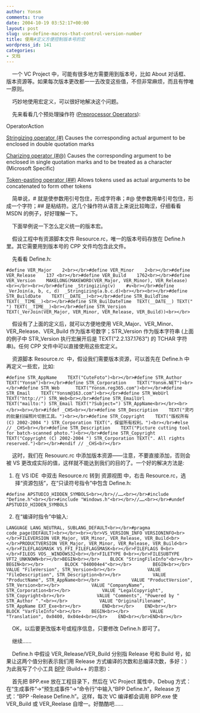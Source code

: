 ```yaml
---
author: Yonsm
comments: true
date: 2004-10-19 03:52:17+00:00
layout: post
slug: use-define-macros-that-control-version-number
title: 使用#定义方便控制版本号的宏
wordpress_id: 141
categories:
- 文档
---
```


    一个 VC Project 中，可能有很多地方需要用到版本号，比如 About 对话框、版本资源等。如果每次版本更改都一一去改变这些值，不但非常麻烦，而且有悖唯一原则。

    巧妙地使用宏定义，可以很好地解决这个问题。

    先来看看几个预处理操作符 ([Preprocessor Operators](http://msdn.microsoft.com/library/default.asp?url=/library/en-us/vclang/html/_predir_stringizing_operator.asp)): <!-- more -->

OperatorAction

[Stringizing operator (#)](http://msdn.microsoft.com/library/en-us/vclang/html/_predir_stringizing_operator.asp)
Causes the corresponding actual argument to be enclosed in double quotation marks

[Charizing operator (#@)](http://msdn.microsoft.com/library/en-us/vclang/html/_predir_charizing_operator.asp)
Causes the corresponding argument to be enclosed in single quotation marks and to be treated as a character (Microsoft Specific)

[Token-pasting operator (##)](http://msdn.microsoft.com/library/en-us/vclang/html/_predir_token.2d.pasting_operator.asp)
Allows tokens used as actual arguments to be concatenated to form other tokens

    简单说，# 就是使参数用引号包住，形成字符串；#@ 使参数用单引号包住，形成一个字符；## 是粘结符。这几个操作符从语言上来说比较晦涩，仔细看看 MSDN 的例子，好好理解一下。

    下面举例说一下怎么定义统一的版本宏。

    假设工程中有资源脚本文件 Resource.rc，唯一的版本号码存放在 Define.h 里。其它需要用到版本号的 CPP 文件均包含此文件。

    先看看 Define.h:
    
    #define VER_Major    2<br></br>#define VER_Minor    2<br></br>#define VER_Release    137 <br></br>#define VER_Build    1762<br></br>#define VER_Version    MAKELONG(MAKEWORD(VER_Major, VER_Minor), VER_Release)<br></br><br></br>#define _Stringizing(v)    #v<br></br>#define _VerJoin(a, b, c, d)  _Stringizing(a.b.c.d)<br></br><br></br>#define STR_BuildDate    TEXT(__DATE__)<br></br>#define STR_BuildTime    TEXT(__TIME__)<br></br>#define STR_BuilDateTime  TEXT(__DATE__) TEXT(" ") TEXT(__TIME__)<br></br>#define STR_Version    TEXT(_VerJoin(VER_Major, VER_Minor, VER_Release, VER_Build))<br></br>

    假设有了上面的定义后，就可以方便地使用 VER_Major、VER_Minor、VER_Release、VER_Build 作为版本号数字；STR_Version 作为版本字符串 (上面的例子中 STR_Version 执行宏展开后是 TEXT("2.2.137.1763") 的 TCHAR 字符串)。任何 CPP 文件中可以直接使用这些宏定义。

    资源脚本 Resource.rc  中，假设我们需要版本资源，可以首先在 Define.h 中再定义一些宏，比如:
    
    #define STR_AppName    TEXT("CuteFoto")<br></br>#define STR_Author    TEXT("Yonsm")<br></br>#define STR_Corporation    TEXT("Yonsm.NET")<br></br>#define STR_Web      TEXT("Yonsm.reg365.com")<br></br>#define STR_Email    TEXT("Yonsm@163.com")<br></br>#define STR_WebUrl    TEXT("http://") STR_Web<br></br>#define STR_EmailUrl    TEXT("mailto:") STR_Email TEXT("?Subject=") STR_AppName<br></br><br></br><br></br>#ifdef _CHS<br></br>#define STR_Description    TEXT("灵巧的批量扫描照片切割工具。")<br></br>#define STR_Copyright    TEXT("版权所有 (C) 2002-2004 ") STR_Corporation TEXT("，保留所有权利。")<br></br>#else // _CHS<br></br>#define STR_Description    TEXT("Picture cutting tool for batch-scanned photo.")<br></br>#define STR_Copyright    TEXT("Copyright (C) 2002-2004 ") STR_Corporation TEXT(". All rights reserved.")<br></br>#endif // _CHS<br></br>

    这时，我们在 Resouurc.rc 中添加版本资源——注意，不要直接添加，否则会被 VS 更改成实际的值，这样就不能达到我们的目的了。一个好的解决方法是:

  1. 在 VS IDE  中双击 Resource.rc 转到 资源视图 中，右击 Resource.rc，选择“资源包括”，在“只读符号指令”中包含 Define.h:
    
    #define APSTUDIO_HIDDEN_SYMBOLS<br></br>//……<br></br>#include "Define.h"<br></br>#include "Windows.h"<br></br>//……<br></br>#undef APSTUDIO_HIDDEN_SYMBOLS

  2. 在“编译时指令”中输入:
    
    LANGUAGE LANG_NEUTRAL, SUBLANG_DEFAULT<br></br>#pragma code_page(DEFAULT)<br></br><br></br>VS_VERSION_INFO VERSIONINFO<br></br>FILEVERSION VER_Major, VER_Minor, VER_Release, VER_Build<br></br>PRODUCTVERSION VER_Major, VER_Minor, VER_Release, VER_Build<br></br>FILEFLAGSMASK VS_FFI_FILEFLAGSMASK<br></br>FILEFLAGS 0<br></br>FILEOS VOS__WINDOWS32<br></br>FILETYPE 0<br></br>FILESUBTYPE VFT2_UNKNOWN<br></br>BEGIN<br></br>    BLOCK "StringFileInfo"<br></br>    BEGIN<br></br>        BLOCK "040004e4"<br></br>        BEGIN<br></br>            VALUE "FileVersion", STR_Version<br></br>            VALUE "FileDescription", STR_Description<br></br>            VALUE "ProductName", STR_AppName<br></br>            VALUE "ProductVersion", STR_Version<br></br>            VALUE "CompanyName", STR_Corporation<br></br>            VALUE "LegalCopyright", STR_Copyright<br></br>            VALUE "Comments", "Powered by " STR_Author "."<br></br>            VALUE "OriginalFilename", STR_AppName EXT_Exe<br></br>        END<br></br>    END<br></br>    BLOCK "VarFileInfo"<br></br>    BEGIN<br></br>        VALUE "Translation", 0x0400, 0x04e4<br></br>    END<br></br>END<br></br>

    OK，以后要更改版本号或程序信息，只要修改 Define.h 即可了。

    继续……

    Define.h 中假设 VER_Release/VER_Build 分别指 Release 号和 Build 号，如果让这两个值分别表示我们用 Release 方式编译的次数和总编译次数，多好：）为此我写了个小工具 [BPP](/asserts/1098100310.rar) (Build++ 的意思)：

    首先把 BPP.exe 放在工程目录下，然后在 VC Project 属性中，Debug 方式：在“生成事件”->“预生成事件”->“命令行”中输入“BPP Define.h”，Release 方式：“BPP -Release Define.h”。这样，每次 VC 编译都会调用 BPP.exe 使 VER_Build 或 VER_Reelase 自增一。好酷酷吧……
